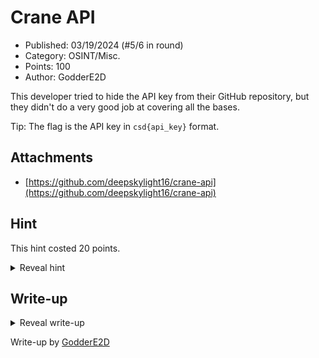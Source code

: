 # Crane API

- Published: 03/19/2024 (#5/6 in round)
- Category: OSINT/Misc.
- Points: 100
- Author: GodderE2D

This developer tried to hide the API key from their GitHub repository, but they didn't do a very good job at covering all the bases.

Tip: The flag is the API key in `csd{api_key}` format.

## Attachments

- [https://github.com/deepskylight16/crane-api](https://github.com/deepskylight16/crane-api)

## Hint

This hint costed 20 points.

<details>
<summary>Reveal hint</summary>

By looking at [this commit](https://github.com/deepskylight16/crane-api/commit/cf129dff8631600fb467dc3351bc2e0eb1d6036d), you can see that the developer tried to remove their `.env` file from the commit history using `git filter-repo`.

This is the same method recommended by GitHub. Try reading their documentation on this [here](https://docs.github.com/en/authentication/keeping-your-account-and-data-secure/removing-sensitive-data-from-a-repository). In particular, focus on what is being said in the warning alert.

</details>

## Write-up

<details>
<summary>Reveal write-up</summary>

- `cf129df` mentions that git filter-repo is used to remove the secret from the commit history
  - This is the same method used here: https://docs.github.com/en/authentication/keeping-your-account-and-data-secure/removing-sensitive-data-from-a-repository
  - In the warning text in the doc, it says that even when removed using `git filter-repo`, existing forks will remain
  - So forks should be looked at to see if the secret is still there
- The removed text in `ef00fbd` tells us that a contributor worked on this project. In Github, people usually contribute by forking the project
  - So the contributor's repos should be looked at to see if there is a fork of this repo
- After knowing that you should look at the forks, you can go to Insights tab > Forks > Switch to tree view (list view is broken for some reason) > see cranetributor16/crane-api as a repo
  - Inside [cranetributor16/crane-api](https://github.com/cranetributor16/crane-api), the .env file is still there
  - Look inside .env, get API_KEY

Flag: ```csd{M11174rY_6r4D3_H1570rY}```

</details>

Write-up by [GodderE2D](https://godder.xyz)
